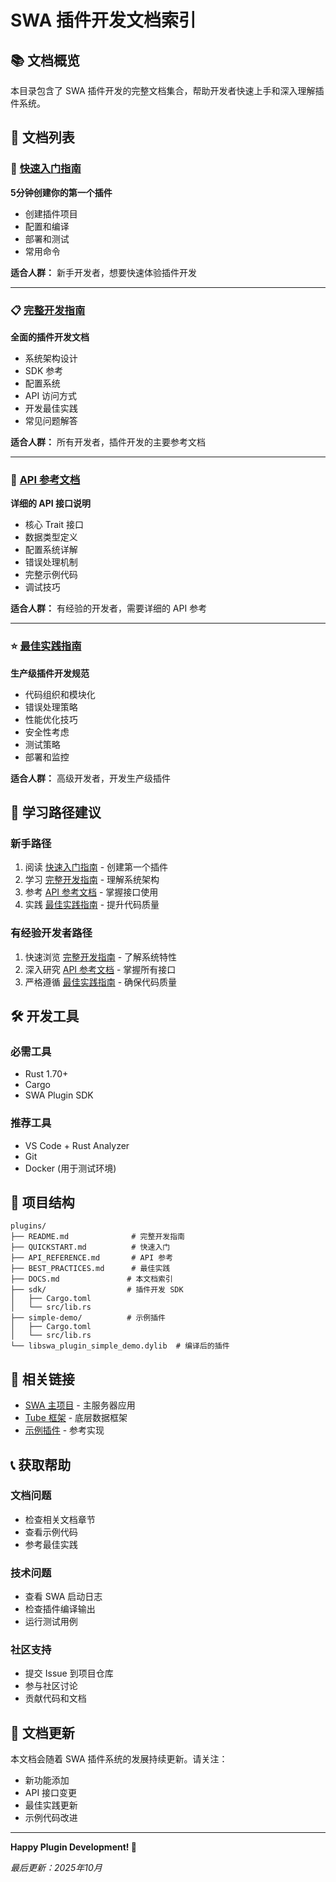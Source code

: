 # SWA 插件开发文档索引

## 📚 文档概览

本目录包含了 SWA 插件开发的完整文档集合，帮助开发者快速上手和深入理解插件系统。

## 📖 文档列表

### 🚀 [快速入门指南](QUICKSTART.md)
**5分钟创建你的第一个插件**

- 创建插件项目
- 配置和编译
- 部署和测试
- 常用命令

**适合人群：** 新手开发者，想要快速体验插件开发

---

### 📋 [完整开发指南](README.md)
**全面的插件开发文档**

- 系统架构设计
- SDK 参考
- 配置系统
- API 访问方式
- 开发最佳实践
- 常见问题解答

**适合人群：** 所有开发者，插件开发的主要参考文档

---

### 🔧 [API 参考文档](API_REFERENCE.md)
**详细的 API 接口说明**

- 核心 Trait 接口
- 数据类型定义
- 配置系统详解
- 错误处理机制
- 完整示例代码
- 调试技巧

**适合人群：** 有经验的开发者，需要详细的 API 参考

---

### ⭐ [最佳实践指南](BEST_PRACTICES.md)
**生产级插件开发规范**

- 代码组织和模块化
- 错误处理策略
- 性能优化技巧
- 安全性考虑
- 测试策略
- 部署和监控

**适合人群：** 高级开发者，开发生产级插件

## 🎯 学习路径建议

### 新手路径
1. 阅读 [快速入门指南](QUICKSTART.md) - 创建第一个插件
2. 学习 [完整开发指南](README.md) - 理解系统架构
3. 参考 [API 参考文档](API_REFERENCE.md) - 掌握接口使用
4. 实践 [最佳实践指南](BEST_PRACTICES.md) - 提升代码质量

### 有经验开发者路径
1. 快速浏览 [完整开发指南](README.md) - 了解系统特性
2. 深入研究 [API 参考文档](API_REFERENCE.md) - 掌握所有接口
3. 严格遵循 [最佳实践指南](BEST_PRACTICES.md) - 确保代码质量

## 🛠️ 开发工具

### 必需工具
- Rust 1.70+ 
- Cargo
- SWA Plugin SDK

### 推荐工具
- VS Code + Rust Analyzer
- Git
- Docker (用于测试环境)

## 📁 项目结构

```
plugins/
├── README.md              # 完整开发指南
├── QUICKSTART.md          # 快速入门
├── API_REFERENCE.md       # API 参考
├── BEST_PRACTICES.md      # 最佳实践
├── DOCS.md               # 本文档索引
├── sdk/                  # 插件开发 SDK
│   ├── Cargo.toml
│   └── src/lib.rs
├── simple-demo/          # 示例插件
│   ├── Cargo.toml
│   └── src/lib.rs
└── libswa_plugin_simple_demo.dylib  # 编译后的插件
```

## 🔗 相关链接

- [SWA 主项目](../swa/) - 主服务器应用
- [Tube 框架](../../kit/tube/) - 底层数据框架
- [示例插件](simple-demo/) - 参考实现

## 📞 获取帮助

### 文档问题
- 检查相关文档章节
- 查看示例代码
- 参考最佳实践

### 技术问题
- 查看 SWA 启动日志
- 检查插件编译输出
- 运行测试用例

### 社区支持
- 提交 Issue 到项目仓库
- 参与社区讨论
- 贡献代码和文档

## 📝 文档更新

本文档会随着 SWA 插件系统的发展持续更新。请关注：

- 新功能添加
- API 接口变更
- 最佳实践更新
- 示例代码改进

---

**Happy Plugin Development! 🎉**

*最后更新：2025年10月*
